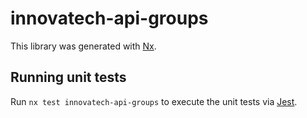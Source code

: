 # innovatech-api-groups

This library was generated with [Nx](https://nx.dev).

## Running unit tests

Run `nx test innovatech-api-groups` to execute the unit tests via [Jest](https://jestjs.io).
